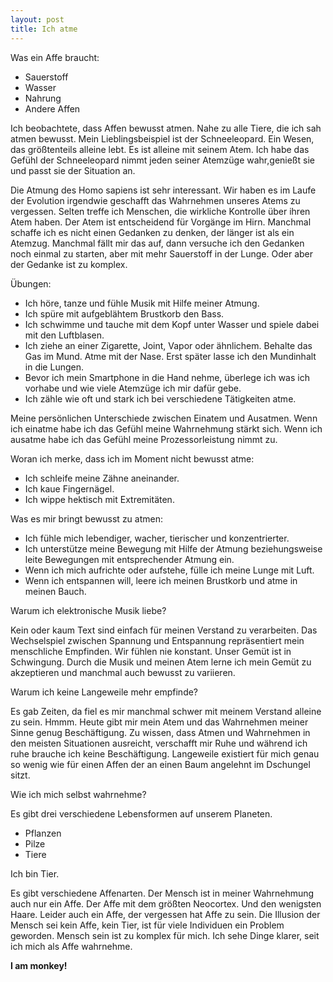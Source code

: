```yaml
---
layout: post
title: Ich atme
---
```


Was ein Affe braucht:
- Sauerstoff
- Wasser
- Nahrung
- Andere Affen


Ich beobachtete, dass Affen bewusst atmen. Nahe zu alle Tiere, die ich sah atmen bewusst. Mein Lieblingsbeispiel ist der Schneeleopard. Ein Wesen, das größtenteils alleine lebt. Es ist alleine mit seinem Atem. Ich habe das Gefühl der Schneeleopard nimmt jeden seiner Atemzüge wahr,genießt sie und passt sie der Situation an.

Die Atmung des Homo sapiens ist sehr interessant. Wir haben es im Laufe der Evolution irgendwie geschafft das Wahrnehmen unseres Atems zu vergessen. Selten treffe ich Menschen, die wirkliche Kontrolle über ihren Atem haben. Der Atem ist entscheidend für Vorgänge im Hirn. Manchmal schaffe ich es nicht einen Gedanken zu denken, der länger ist als ein Atemzug. Manchmal fällt mir das auf, dann versuche ich den Gedanken noch einmal zu starten, aber mit mehr Sauerstoff in der Lunge. Oder aber der Gedanke ist zu komplex.

Übungen:
- Ich höre, tanze und fühle Musik mit Hilfe meiner Atmung.
- Ich spüre mit aufgeblähtem Brustkorb den Bass.
- Ich schwimme und tauche mit dem Kopf unter Wasser und spiele dabei mit den Luftblasen.
- Ich ziehe an einer Zigarette, Joint, Vapor oder ähnlichem. Behalte das Gas im Mund. Atme mit der Nase. Erst später lasse ich den Mundinhalt in die Lungen.
- Bevor ich mein Smartphone in die Hand nehme, überlege ich was ich vorhabe und wie viele Atemzüge ich mir dafür gebe.
- Ich zähle wie oft und stark ich bei verschiedene Tätigkeiten atme.

Meine persönlichen Unterschiede zwischen Einatem und Ausatmen.
Wenn ich einatme habe ich das Gefühl meine Wahrnehmung stärkt sich.
Wenn ich ausatme habe ich das Gefühl meine Prozessorleistung nimmt zu.

Woran ich merke, dass ich im Moment nicht bewusst atme:
- Ich schleife meine Zähne aneinander.
- Ich kaue Fingernägel.
- Ich wippe hektisch mit Extremitäten.

Was es mir bringt bewusst zu atmen:
- Ich fühle mich lebendiger, wacher, tierischer und konzentrierter.
- Ich unterstütze meine Bewegung mit Hilfe der Atmung beziehungsweise leite Bewegungen mit entsprechender Atmung ein.
- Wenn ich mich aufrichte oder aufstehe, fülle ich meine Lunge mit Luft.
- Wenn ich entspannen will, leere ich meinen Brustkorb und atme in meinen Bauch.

Warum ich elektronische Musik liebe?

Kein oder kaum Text sind einfach für meinen Verstand zu verarbeiten.
Das Wechselspiel zwischen Spannung und Entspannung repräsentiert mein menschliche Empfinden. Wir fühlen nie konstant. Unser Gemüt ist in Schwingung. Durch die Musik und meinen Atem lerne ich mein Gemüt zu akzeptieren und manchmal auch bewusst zu variieren.

Warum ich keine Langeweile mehr empfinde?

Es gab Zeiten, da fiel es mir manchmal schwer mit meinem Verstand alleine zu sein. Hmmm. Heute gibt mir mein Atem und das Wahrnehmen meiner Sinne genug Beschäftigung. Zu wissen, dass Atmen und Wahrnehmen in den meisten Situationen ausreicht, verschafft mir Ruhe und während ich ruhe brauche ich keine Beschäftigung. Langeweile existiert für mich genau so wenig wie für einen Affen der an einen Baum angelehnt im Dschungel sitzt.

Wie ich mich selbst wahrnehme?

Es gibt drei verschiedene Lebensformen auf unserem Planeten.
- Pflanzen
- Pilze
- Tiere

Ich bin Tier.

Es gibt verschiedene Affenarten. Der Mensch ist in meiner Wahrnehmung auch nur ein Affe. Der Affe mit dem größten Neocortex. Und den wenigsten Haare. Leider auch ein Affe, der vergessen hat Affe zu sein. Die Illusion der Mensch sei kein Affe, kein Tier, ist für viele Individuen ein Problem geworden. Mensch sein ist zu komplex für mich. Ich sehe Dinge klarer, seit ich mich als Affe wahrnehme.

**I am monkey!**